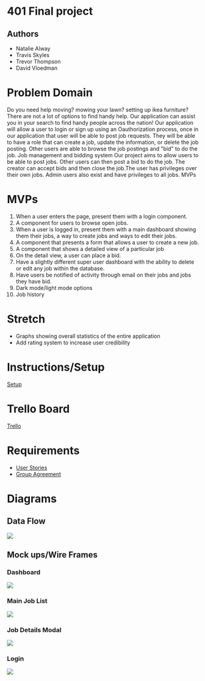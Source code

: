 # 401 Final project
## Authors
- Natalie Alway
- Travis Skyles
- Trevor Thompson
- David Vloedman
# Problem Domain
Do you need help moving? mowing your lawn? setting up ikea furniture? There are not a lot of options to find handy help. Our application can assist you in your search to find handy people across the nation! Our application will allow a user to login or sign up using an Oauthorization process, once in our application that user will be able to post job requests. They will be able to have a role that can create a job, update the information, or delete the job posting. Other users are able to browse the job postings and "bid" to do the job.
Job management and bidding system
Our project aims to allow users to be able to post jobs. Other users can then post a bid to do the job. The creator can accept bids and then close the job.The user has privileges over their own jobs. Admin users also exist and have privileges to all jobs.
MVPs


# MVPs
1. When a user enters the page, present them with a login component.
2. A component for users to browse open jobs.
3. When a user is logged in, present them with a main dashboard showing them their jobs, a way to create jobs and ways to edit their jobs.
4. A component that presents a form that allows a user to create a new job.
5. A component that shows a detailed view of a particular job
6. On the detail view, a user can place a bid.
7. Have a slightly different super user dashboard with the ability to delete or edit any job within the database.
8. Have users be notified of activity through email on their jobs and jobs they have bid.
9. Dark mode/light mode options
10. Job history

# Stretch
* Graphs showing overall statistics of the entire application
* Add rating system to increase user credibility

# Instructions/Setup
[Setup](./Reactinstructions.md)
 
# Trello Board
[Trello](https://trello.com/b/7CutaFuI/canu)

# Requirements
* [User Stories](./user-stories.md)
* [Group Agreement](./group-agreement.md)
# Diagrams

## Data Flow
![](./can-u-front.png)
## Mock ups/Wire Frames
### Dashboard
![](./mock-ups/dashboard.png)
### Main Job List
![](./mock-ups/mainlist.png)
### Job Details Modal
![](./mock-ups/details.png)
### Login
![](./mock-ups/login.png)
